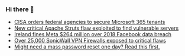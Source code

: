 ### Hi there 👋

<!--START_SECTION:feed-->
* [CISA orders federal agencies to secure Microsoft 365 tenants](https://www.bleepingcomputer.com/news/security/cisa-orders-federal-agencies-to-secure-microsoft-365-tenants/)
* [New critical Apache Struts flaw exploited to find vulnerable servers](https://www.bleepingcomputer.com/news/security/new-critical-apache-struts-flaw-exploited-to-find-vulnerable-servers/)
* [Ireland fines Meta $264 million over 2018 Facebook data breach](https://www.bleepingcomputer.com/news/security/ireland-fines-meta-264-million-over-2018-facebook-data-breach/)
* [Over 25,000 SonicWall VPN Firewalls exposed to critical flaws](https://www.bleepingcomputer.com/news/security/over-25-000-sonicwall-vpn-firewalls-exposed-to-critical-flaws/)
* [Might need a mass password reset one day? Read this first.](https://www.bleepingcomputer.com/news/security/might-need-a-mass-password-reset-one-day-read-this-first/)
<!--END_SECTION:feed-->

<!--
**frankenk/frankenk** is a ✨ _special_ ✨ repository because its `README.md` (this file) appears on your GitHub profile.

Here are some ideas to get you started:

- 🔭 I’m currently working on ...
- 🌱 I’m currently learning ...
- 👯 I’m looking to collaborate on ...
- 🤔 I’m looking for help with ...
- 💬 Ask me about ...
- 📫 How to reach me: ...
- 😄 Pronouns: ...
- ⚡ Fun fact: ...
-->




